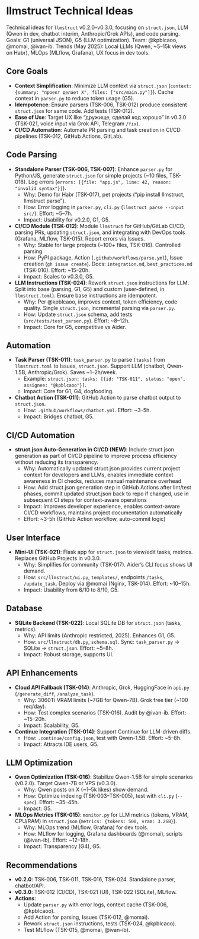 # llmstruct Technical Ideas

Technical ideas for `llmstruct` v0.2.0–v0.3.0, focusing on `struct.json`, LLM (Qwen in dev, chatbot interim, Anthropic/Grok APIs), and code parsing. Goals: G1 (universal JSON), G5 (LLM optimization). Team: @kpblcaoo, @momai, @ivan-ib. Trends (May 2025): Local LLMs (Qwen, ~5–15k views on Habr), MLOps (MLflow, Grafana), UX focus in dev tools.

## Core Goals
- **Context Simplification**: Minimize LLM context via `struct.json` (`context: {summary: "проект делает X", files: ["src/main.py"]}`). Cache context in `parser.py` to reduce token usage (G5).
- **Idempotence**: Ensure parsers (TSK-006, TSK-012) produce consistent `struct.json` for same code. Add tests (TSK-012).
- **Ease of Use**: Target UX like “дружище, сделай код хорошо” in v0.3.0 (TSK-021, voice input via Grok API, Telegram `/fix`).
- **CI/CD Automation**: Automate PR parsing and task creation in CI/CD pipelines (TSK-012, GitHub Actions, GitLab).

## Code Parsing
- **Standalone Parser (TSK-006, TSK-007)**: Enhance `parser.py` for Python/JS, generate `struct.json` for simple projects (~10 files, TSK-016). Log errors (`errors: [{file: "app.js", line: 42, reason: "invalid syntax"}]`).
  - Why: Demo for Habr (TSK-017), pet projects (“pip install llmstruct, llmstruct parse”).
  - How: Error logging in `parser.py`, `cli.py` (`llmstruct parse --input src/`). Effort: ~5–7h.
  - Impact: Usability for v0.2.0, G1, G5.
- **CI/CD Module (TSK-012)**: Module `llmstruct` for GitHub/GitLab CI/CD, parsing PRs, updating `struct.json`, and integrating with DevOps tools (Grafana, MLflow, TSK-015). Report errors via Issues.
  - Why: Stable for large projects (~100+ files, TSK-016). Controlled parsing.
  - How: PyPI package, Action (`.github/workflows/parse.yml`), Issue creation (`gh issue create`). Docs: `integration.md`, `best_practices.md` (TSK-010). Effort: ~15–20h.
  - Impact: Scales to v0.3.0, G5.
- **LLM Instructions (TSK-024)**: Rework `struct.json` instructions for LLM. Split into base (parsing, G1, G5) and custom (user-defined, in `llmstruct.toml`). Ensure base instructions are idempotent.
  - Why: Per @kpblcaoo, improves context, token efficiency, code quality. Single `struct.json`, incremental parsing via `parser.py`.
  - How: Update `struct.json` schema, add tests (`src/tests/test_parser.py`). Effort: ~8–12h.
  - Impact: Core for G5, competitive vs Aider.

## Automation
- **Task Parser (TSK-011)**: `task_parser.py` to parse `[tasks]` from `llmstruct.toml` to Issues, `struct.json`. Support LLM (chatbot, Qwen-1.5B, Anthropic/Grok). Saves ~1–2h/week.
  - Example: `struct.json: tasks: [{id: "TSK-011", status: "open", assignee: "@kpblcaoo"}]`.
  - Impact: Core for G1, G4, dogfooding.
- **Chatbot Action (TSK-011)**: GitHub Action to parse chatbot output to `struct.json`.
  - How: `.github/workflows/chatbot.yml`. Effort: ~3–5h.
  - Impact: Bridges chatbot, G5.

## CI/CD Automation
- **struct.json Auto-Generation in CI/CD (NEW)**: Include struct.json generation as part of CI/CD pipeline to improve process efficiency without reducing its transparency.
  - Why: Automatically updated struct.json provides current project context for developers and LLMs, enables immediate context awareness in CI checks, reduces manual maintenance overhead
  - How: Add struct.json generation step in GitHub Actions after lint/test phases, commit updated struct.json back to repo if changed, use in subsequent CI steps for context-aware operations
  - Impact: Improves developer experience, enables context-aware CI/CD workflows, maintains project documentation automatically
  - Effort: ~3-5h (GitHub Action workflow, auto-commit logic)

## User Interface
- **Mini-UI (TSK-021)**: Flask app for `struct.json` to view/edit tasks, metrics. Replaces GitHub Projects in v0.3.0.
  - Why: Simplifies for community (TSK-017). Aider’s CLI focus shows UI demand.
  - How: `src/llmstruct/ui.py`, `templates/`, endpoints `/tasks`, `/update_task`. Deploy via @momai (Nginx, TSK-014). Effort: ~10–15h.
  - Impact: Usability from 6/10 to 8/10, G5.

## Database
- **SQLite Backend (TSK-022)**: Local SQLite DB for `struct.json` (tasks, metrics).
  - Why: API limits (Anthropic restricted, 2025). Enhances G1, G5.
  - How: `src/llmstruct/db.py`, `schema.sql`. Sync: `task_parser.py` → SQLite → `struct.json`. Effort: ~5–8h.
  - Impact: Robust storage, supports UI.

## API Enhancements
- **Cloud API Fallback (TSK-014)**: Anthropic, Grok, HuggingFace in `api.py` (`/generate_diff`, `/analyze_task`).
  - Why: 3060Ti VRAM limits (~7GB for Qwen-7B). Grok free tier (~100 req/day).
  - How: Test complex scenarios (TSK-016). Audit by @ivan-ib. Effort: ~15–20h.
  - Impact: Scalability, G5.
- **Continue Integration (TSK-014)**: Support Continue for LLM-driven diffs.
  - How: `.continue/config.json`, test with Qwen-1.5B. Effort: ~5–8h.
  - Impact: Attracts IDE users, G5.

## LLM Optimization
- **Qwen Optimization (TSK-016)**: Stabilize Qwen-1.5B for simple scenarios (v0.2.0). Target Qwen-7B or VPS (v0.3.0).
  - Why: Qwen posts on X (~1–5k likes) show demand.
  - How: Optimize indexing (TSK-003–TSK-005), test with `cli.py` (`--spec`). Effort: ~35–45h.
  - Impact: G5.
- **MLOps Metrics (TSK-015)**: `monitor.py` for LLM metrics (tokens, VRAM, CPU/RAM) in `struct.json` (`metrics: {tokens: 500, vram: 3.2GB}`).
  - Why: MLOps trend (MLflow, Grafana) for dev tools.
  - How: MLflow for logging, Grafana dashboards (@momai), scripts (@ivan-ib). Effort: ~12–18h.
  - Impact: Transparency (G4), G5.

## Recommendations
- **v0.2.0**: TSK-006, TSK-011, TSK-016, TSK-024. Standalone parser, chatbot/API.
- **v0.3.0**: TSK-012 (CI/CD), TSK-021 (UI), TSK-022 (SQLite), MLflow.
- **Actions**:
  - Update `parser.py` with error logs, context cache (TSK-006, @kpblcaoo).
  - Add Action for parsing, Issues (TSK-012, @momai).
  - Rework `struct.json` instructions, tests (TSK-024, @kpblcaoo).
  - Test MLflow (TSK-015, @momai, @ivan-ib).